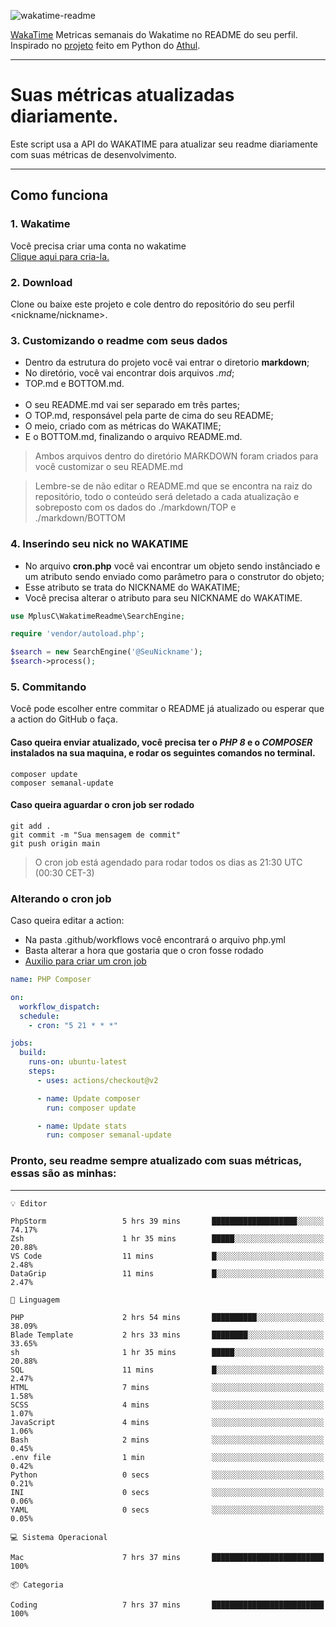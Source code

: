 ![wakatime-readme](https://socialify.git.ci/bymatheus/wakatime-readme/image?description=1&descriptionEditable=M%C3%A9tricas%20semanais%20do%20Wakatime%20no%20seu%20README%20de%20perfil.&font=KoHo&forks=1&language=1&owner=1&pattern=Signal&stargazers=1&theme=Dark)

[WakaTime](https://wakatime.com) Metricas semanais do Wakatime no README do seu perfil. <br>
Inspirado no [projeto](https://github.com/athul/waka-readme) feito em Python do [Athul](https://github.com/athul).
___

# Suas métricas atualizadas diariamente.
Este script usa a API do WAKATIME para atualizar seu readme diariamente com suas métricas de desenvolvimento.

___

## Como funciona

### 1. Wakatime
Você precisa criar uma conta no wakatime <br>
[Clique aqui para cria-la.](https://wakatime.com) 

### 2. Download
Clone ou baixe este projeto e cole dentro do repositório do seu perfil <nickname/nickname>.

### 3. Customizando o readme com seus dados
- Dentro da estrutura do projeto você vai entrar o diretorio **markdown**;  
- No diretório, você vai encontrar dois arquivos *.md*;
- TOP.md e BOTTOM.md.
<br><br>
- O seu README.md vai ser separado em três partes; 
- O TOP.md, responsável pela parte de cima do seu README;
- O meio, criado com as métricas do WAKATIME;
- E o BOTTOM.md, finalizando o arquivo README.md.<br>

> Ambos arquivos dentro do diretório MARKDOWN foram criados para você customizar o seu README.md

> Lembre-se de não editar o README.md que se encontra na raiz do repositório, todo o conteúdo será deletado a cada atualização e sobreposto com os dados do ./markdown/TOP e ./markdown/BOTTOM

### 4. Inserindo seu nick no WAKATIME
- No arquivo **cron.php** você vai encontrar um objeto sendo instânciado e um atributo sendo enviado como parâmetro para o construtor do objeto;
- Esse atributo se trata do NICKNAME do WAKATIME;
- Você precisa alterar o atributo para seu NICKNAME do WAKATIME.

```php
use MplusC\WakatimeReadme\SearchEngine;

require 'vendor/autoload.php';

$search = new SearchEngine('@SeuNickname');
$search->process();
```

### 5. Commitando
Você pode escolher entre commitar o README já atualizado ou esperar que a action do GitHub o faça. <br>

#### Caso queira enviar atualizado, você precisa ter o *PHP 8* e o *COMPOSER* instalados na sua maquina, e rodar os seguintes comandos no terminal.
```composer
composer update
composer semanal-update 
```

#### Caso queira aguardar o cron job ser rodado 
```git 
git add .
git commit -m "Sua mensagem de commit"
git push origin main
```

>O cron job está agendado para rodar todos os dias as 21:30 UTC (00:30 CET-3) 

### Alterando o cron job
Caso queira editar a action:

- Na pasta .github/workflows você encontrará o arquivo php.yml
- Basta alterar a hora que gostaria que o cron fosse rodado
- [Auxilio para criar um cron job](https://crontab.guru)

```yml
name: PHP Composer

on:
  workflow_dispatch:
  schedule:
    - cron: "5 21 * * *"

jobs:
  build:
    runs-on: ubuntu-latest
    steps:
      - uses: actions/checkout@v2

      - name: Update composer
        run: composer update

      - name: Update stats
        run: composer semanal-update
```

### Pronto, seu readme sempre atualizado com suas métricas, essas são as minhas:

___
```text
💡 Editor

PhpStorm                 5 hrs 39 mins       ███████████████████░░░░░░     74.17%
Zsh                      1 hr 35 mins        █████░░░░░░░░░░░░░░░░░░░░     20.88%
VS Code                  11 mins             █░░░░░░░░░░░░░░░░░░░░░░░░      2.48%
DataGrip                 11 mins             █░░░░░░░░░░░░░░░░░░░░░░░░      2.47%
```
```text
💬 Linguagem

PHP                      2 hrs 54 mins       ██████████░░░░░░░░░░░░░░░     38.09%
Blade Template           2 hrs 33 mins       ████████░░░░░░░░░░░░░░░░░     33.65%
sh                       1 hr 35 mins        █████░░░░░░░░░░░░░░░░░░░░     20.88%
SQL                      11 mins             █░░░░░░░░░░░░░░░░░░░░░░░░      2.47%
HTML                     7 mins              ░░░░░░░░░░░░░░░░░░░░░░░░░      1.58%
SCSS                     4 mins              ░░░░░░░░░░░░░░░░░░░░░░░░░      1.07%
JavaScript               4 mins              ░░░░░░░░░░░░░░░░░░░░░░░░░      1.06%
Bash                     2 mins              ░░░░░░░░░░░░░░░░░░░░░░░░░      0.45%
.env file                1 min               ░░░░░░░░░░░░░░░░░░░░░░░░░      0.42%
Python                   0 secs              ░░░░░░░░░░░░░░░░░░░░░░░░░      0.21%
INI                      0 secs              ░░░░░░░░░░░░░░░░░░░░░░░░░      0.06%
YAML                     0 secs              ░░░░░░░░░░░░░░░░░░░░░░░░░      0.05%
```
```text
💻 Sistema Operacional

Mac                      7 hrs 37 mins       █████████████████████████       100%
```
```text
📦 Categoria

Coding                   7 hrs 37 mins       █████████████████████████       100%
```
